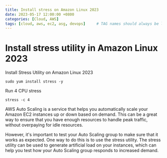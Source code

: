 ```yaml
---
title: Install stress on Amazon Linux 2023
date: 2023-05-17 12:00:00 +0800
categories: [Cloud, AWS]
tags: [cloud, aws, ec2, asg, devops]     # TAG names should always be lowercase
---
```


# Install stress utility in Amazon Linux 2023

Install Stress Utility on Amazon Linux 2023
```shell
sudo yum install stress -y
```
Run 4 CPU stress
```shell
stress -c 4
```

AWS Auto Scaling is a service that helps you automatically scale your Amazon EC2 instances up or down based on demand. This can be a great way to ensure that you have enough resources to handle peak traffic, without overpaying for idle resources.

However, it's important to test your Auto Scaling group to make sure that it works as expected. One way to do this is to use the stress utility. The stress utility can be used to generate artificial load on your instances, which can help you test how your Auto Scaling group responds to increased demand.